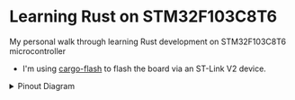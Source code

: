 # Learning Rust on STM32F103C8T6

My personal walk through learning Rust development on STM32F103C8T6 microcontroller

- I'm using [cargo-flash](https://crates.io/crates/cargo-flash) to flash the board via an ST-Link V2 device.

<details>
  <summary>Pinout Diagram</summary>

![STM32F103C8T6-pinout](https://github.com/milewski/sensors-rs/assets/2874967/5f8e234f-2ba5-4521-be23-5e59b7b1993f)
</details>